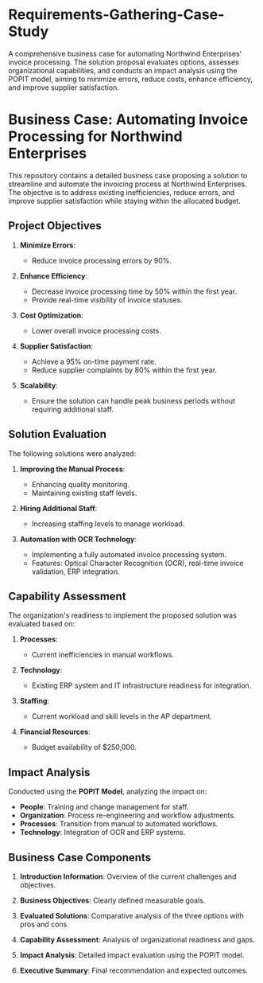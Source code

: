 # Requirements-Gathering-Case-Study
A comprehensive business case for automating Northwind Enterprises' invoice processing. The solution proposal evaluates options, assesses organizational capabilities, and conducts an impact analysis using the POPIT model, aiming to minimize errors, reduce costs, enhance efficiency, and improve supplier satisfaction.
# Business Case: Automating Invoice Processing for Northwind Enterprises

This repository contains a detailed business case proposing a solution to streamline and automate the invoicing process at Northwind Enterprises. The objective is to address existing inefficiencies, reduce errors, and improve supplier satisfaction while staying within the allocated budget.

## **Project Objectives**

1. **Minimize Errors**:
   - Reduce invoice processing errors by 90%.
   
2. **Enhance Efficiency**:
   - Decrease invoice processing time by 50% within the first year.
   - Provide real-time visibility of invoice statuses.
   
3. **Cost Optimization**:
   - Lower overall invoice processing costs.

4. **Supplier Satisfaction**:
   - Achieve a 95% on-time payment rate.
   - Reduce supplier complaints by 80% within the first year.

5. **Scalability**:
   - Ensure the solution can handle peak business periods without requiring additional staff.

## **Solution Evaluation**

The following solutions were analyzed:

1. **Improving the Manual Process**:
   - Enhancing quality monitoring.
   - Maintaining existing staff levels.

2. **Hiring Additional Staff**:
   - Increasing staffing levels to manage workload.

3. **Automation with OCR Technology**:
   - Implementing a fully automated invoice processing system.
   - Features: Optical Character Recognition (OCR), real-time invoice validation, ERP integration.

## **Capability Assessment**

The organization's readiness to implement the proposed solution was evaluated based on:

1. **Processes**:
   - Current inefficiencies in manual workflows.
   
2. **Technology**:
   - Existing ERP system and IT infrastructure readiness for integration.

3. **Staffing**:
   - Current workload and skill levels in the AP department.

4. **Financial Resources**:
   - Budget availability of $250,000.

## **Impact Analysis**

Conducted using the **POPIT Model**, analyzing the impact on:

- **People**: Training and change management for staff.
- **Organization**: Process re-engineering and workflow adjustments.
- **Processes**: Transition from manual to automated workflows.
- **Technology**: Integration of OCR and ERP systems.

## **Business Case Components**

1. **Introduction Information**:
   Overview of the current challenges and objectives.
   
2. **Business Objectives**:
   Clearly defined measurable goals.

3. **Evaluated Solutions**:
   Comparative analysis of the three options with pros and cons.

4. **Capability Assessment**:
   Analysis of organizational readiness and gaps.

5. **Impact Analysis**:
   Detailed impact evaluation using the POPIT model.

6. **Executive Summary**:
   Final recommendation and expected outcomes.
